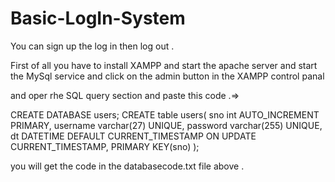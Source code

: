 # Basic-LogIn-System
You can sign up the log in then log out . 

First of all you have to install XAMPP and start the apache server and start the MySql service and click on the admin button in the XAMPP control panal 



and oper rhe SQL query section and paste this code .=>



CREATE DATABASE users; 
CREATE table users( 
    sno int AUTO_INCREMENT PRIMARY, 
    username varchar(27) UNIQUE, 
    password varchar(255) UNIQUE, 
    dt DATETIME DEFAULT CURRENT_TIMESTAMP ON UPDATE CURRENT_TIMESTAMP, 
    PRIMARY KEY(sno) 
);




 you will get the code in the databasecode.txt file above .
 
